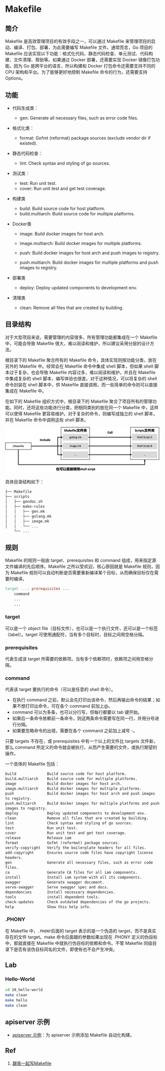 # Makefile

## 简介

Makefile 是高效管理项目的有效手段之一，可以通过 Makefile 来管理项目的启动、编译、打包、部署，为此需要编写 Makefile 文件。通常而言，Go 项目的 Makefile 应该实现以下功能：格式化代码、静态代码检查、单元测试、代码构建、文件清理、帮助等。如果通过 Docker 部署，还需要实现 Docker 镜像打包功能。因为 Go 是跨平台的语言，所以构建和 Docker 打包命令还需要支持不同的 CPU 架构和平台。为了能够更好地控制 Makefile 命令的行为，还需要支持 Options。

## 功能

- 代码生成类：
  - gen: Generate all necessary files, such as error code files.  
- 格式化类：
  - format: Gofmt (reformat) package sources (exclude vendor dir if existed). 
- 静态代码检查：
  - lint: Check syntax and styling of  go sources.
- 测试类：

  - test: Run unit test.  
  - cover: Run unit test and get test coverage. 
- 构建类

  - build: Build source code for host platform. 
  - build.multiarch: Build source  code for multiple platforms.
- Docker类

  - image: Build docker images for host arch.  

  - image.multiarch: Build docker images for multiple platforms. 

  - push: Build docker images for host arch and push images to  registry.  

  - push.multiarch: Build docker images for multiple platforms and push images to registry.  
- 部署类
  - deploy: Deploy  updated components to development env.  
- 清理类
  - clean: Remove all files that are created by building.  

## 目录结构

对于大型项目来说，需要管理的内容很多，所有管理功能都集成在一个 Makefile 中，可能会导致 Makefile 很大，难以阅读和维护，所以建议采用分层的设计方法。

根目录下的 Makefile 聚合所有的 Makefile 命令，具体实现则按功能分类，放在另外的 Makefile 中。经常会在 Makefile 命令中集成 shell 脚本，但如果 shell 脚本过于复杂，也会导致 Makefile 内容过多，难以阅读和维护。并且在 Makefile 中集成复杂的 shell 脚本，编写体验也很差。对于这种情况，可以将复杂的 shell 命令封装在 shell 脚本中，供 Makefile 直接调用，而一些简单的命令则可以直接集成在 Makefile 中。

在如下的 Makefile 组织方式中，根目录下的 Makefile 聚合了项目所有的管理功能。同时，还将这些功能进行分类，把相同类别的放在同一个 Makefile 中，这样可以使得 Makefile  更容易维护。对于复杂的命令，则编写成独立的 shell 脚本，并在 Makefile 命令中调用这些 shell 脚本。

<img src="figures/image-20221020155512440.png" alt="image-20221020155512440" style="zoom:50%;" />

具体目录结构如下：

```text
├── Makefile
├── scripts
│   ├── gendoc.sh
│   ├── make-rules
│   │   ├── gen.mk
│   │   ├── golang.mk
│   │   ├── image.mk
│   │   └── ...
    └── ...
```

## 规则

Makefile 的规则一般由 target、prerequisites 和 command 组成，用来指定源文件编译的先后顺序。Makefile 之所以受欢迎，核心原因就是 Makefile 规则，因为 Makefile 规则可以自动判断是否需要重新编译某个目标，从而确保目标仅在需要时编译。

```makefile
target ...: prerequisites ...
    command
    ...
    ...
```

### target

可以是一个 object file（目标文件），也可以是一个执行文件，还可以是一个标签（label）。target  可使用通配符，当有多个目标时，目标之间用空格分隔。

### prerequisites

代表生成该 target 所需要的依赖项。当有多个依赖项时，依赖项之间用空格分隔。

### command

代表该 target 要执行的命令（可以是任意的 shell  命令）。

- 在执行 command 之前，默认会先打印出该命令，然后再输出命令的结果；如果不想打印出命令，可在各个 command 前加上@。
- command 可以为多条，也可以分行写，但每行都要以 tab 键开始。
- 如果后一条命令依赖前一条命令，则这两条命令需要写在同一行，并用分号进行分隔。
- 如果要忽略命令的出错，需要在各个 command 之前加上减号 -。

只要 targets 不存在，或 prerequisites 中有一个以上的文件比 targets 文件新，那么 command 所定义的命令就会被执行，从而产生需要的文件，或执行期望的操作。

一个具体的 Makefile 包括：

```text
build              Build source code for host platform.
build.multiarch    Build source code for multiple platforms. 
image              Build docker images for host arch.
image.multiarch    Build docker images for multiple platforms. 
push               Build docker images for host arch and push images to registry.
push.multiarch     Build docker images for multiple platforms and push images to registry.
deploy             Deploy updated components to development env.
clean              Remove all files that are created by building.
lint               Check syntax and styling of go sources.
test               Run unit test.
cover              Run unit test and get test coverage.
release            Release iam
format             Gofmt (reformat) package sources.
verify-copyright   Verify the boilerplate headers for all files.
add-copyright      Ensures source code files have copyright license headers.
gen                Generate all necessary files, such as error code files.
ca                 Generate CA files for all iam components.
install            Install iam system with all its components.
swagger            Generate swagger document.
serve-swagger      Serve swagger spec and docs.
dependencies       Install necessary dependencies.
tools              install dependent tools.
check-updates      Check outdated dependencies of the go projects.
help               Show this help info.
```

### .PHONY

在 Makefile 中，`.PHONY`后面的 target 表示的是一个伪造的 target，而不是真实存在的文件 target。make 命令后面跟的参数如果出现在 .PHONY 定义的伪目标中，那就直接在 Makefile 中就执行伪目标的依赖和命令。不管 Makefile 同级目录下是否有该伪目标同名的文件，即使有也不会产生冲突。

## Lab

### Hello-World

```bash
cd 10_hello-world
make clean
make hello
make clean
```

## apiserver 示例

- [apiserver 示例](80_server/README.md)：为 apiserver 示例添加 Makefile 自动化构建。

## Ref

1. [跟我一起写Makefile](https://github.com/seisman/how-to-write-makefile)
